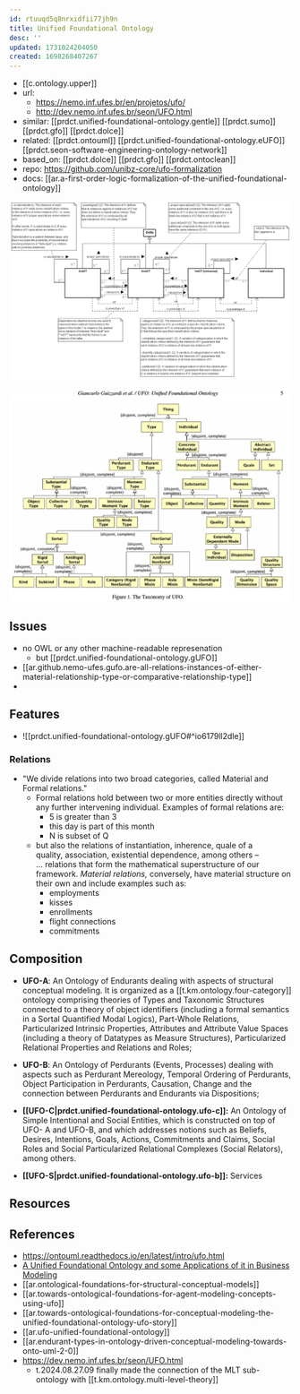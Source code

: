 ```yaml
---
id: rtuuqd5q8nrxidfii77jh9n
title: Unified Foundational Ontology
desc: ''
updated: 1731024204050
created: 1698268407267
---
```




- [[c.ontology.upper]]
- url: 
  - https://nemo.inf.ufes.br/en/projetos/ufo/
  - http://dev.nemo.inf.ufes.br/seon/UFO.html
- similar: [[prdct.unified-foundational-ontology.gentle]] [[prdct.sumo]] [[prdct.gfo]] [[prdct.dolce]]
- related: [[prdct.ontouml]] [[prdct.unified-foundational-ontology.eUFO]] [[prdct.seon-software-engineering-ontology-network]]
- based_on: [[prdct.dolce]] [[prdct.gfo]] [[prdct.ontoclean]]
- repo: https://github.com/unibz-core/ufo-formalization
- docs: [[ar.a-first-order-logic-formalization-of-the-unified-foundational-ontology]]

![](/assets/images/2024-11-07-16-02-01.png)

![](/assets/images/2024-04-18-11-24-08.png)

 
## Issues

- no OWL or any other machine-readable represenation
  - but [[prdct.unified-foundational-ontology.gUFO]]
- [[ar.github.nemo-ufes.gufo.are-all-relations-instances-of-either-material-relationship-type-or-comparative-relationship-type]]
- 

## Features

- ![[prdct.unified-foundational-ontology.gUFO#^io6179ll2dle]]

### Relations

- "We divide relations into two broad categories, called Material and Formal relations."
  - Formal relations hold between two or more entities directly without any further intervening individual. Examples of formal relations are:
    - 5 is greater than 3
    - this day is part of this month
    - N is subset of Q
  - but also the relations of instantiation, inherence, quale of a quality, association, existential dependence, among others – … relations that form the mathematical superstructure of our framework. _Material relations,_ conversely, have material structure on their own and include examples such as:
    -   employments
    -   kisses
    -   enrollments
    -   flight connections
    -   commitments
   


## Composition

-   **UFO-A**: An Ontology of Endurants dealing with aspects of structural conceptual modeling. It is organized as a [[t.km.ontology.four-category]] ontology comprising theories of Types and Taxonomic Structures connected to a theory of object identifiers (including a formal semantics in a Sortal Quantified Modal Logics), Part-Whole Relations, Particularized Intrinsic Properties, Attributes and Attribute Value Spaces (including a theory of Datatypes as Measure Structures), Particularized Relational Properties and Relations and Roles;
  

-   **UFO-B**: An Ontology of Perdurants (Events, Processes) dealing with aspects such as Perdurant Mereology, Temporal Ordering of Perdurants, Object Participation in Perdurants, Causation, Change and the connection between Perdurants and Endurants via Dispositions;
   

-   **[[UFO-C|prdct.unified-foundational-ontology.ufo-c]]:** An Ontology of Simple Intentional and Social Entities, which is constructed on top of UFO- A and UFO-B, and which addresses notions such as Beliefs, Desires, Intentions, Goals, Actions, Commitments and Claims, Social Roles and Social Particularized Relational Complexes (Social Relators), among others.

- **[[UFO-S|prdct.unified-foundational-ontology.ufo-b]]:** Services




## Resources



## References

- https://ontouml.readthedocs.io/en/latest/intro/ufo.html
- [A Unified Foundational Ontology and some
Applications of it in Business Modeling](https://ceur-ws.org/Vol-125/paper2.pdf)
- [[ar.ontological-foundations-for-structural-conceptual-models]]
- [[ar.towards-ontological-foundations-for-agent-modeling-concepts-using-ufo]]
- [[ar.towards-ontological-foundations-for-conceptual-modeling-the-unified-foundational-ontology-ufo-story]]
- [[ar.ufo-unified-foundational-ontology]]
- [[ar.endurant-types-in-ontology-driven-conceptual-modeling-towards-onto-uml-2-0]]
- https://dev.nemo.inf.ufes.br/seon/UFO.html
  - t.2024.08.27.09 finally made the connection of the MLT sub-ontology with  [[t.km.ontology.multi-level-theory]] 
